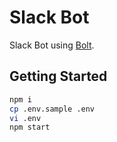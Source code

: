 # Slack Bot

Slack Bot using [Bolt](https://slack.dev/bolt-js/concepts).

## Getting Started

```sh
npm i
cp .env.sample .env
vi .env
npm start
```
